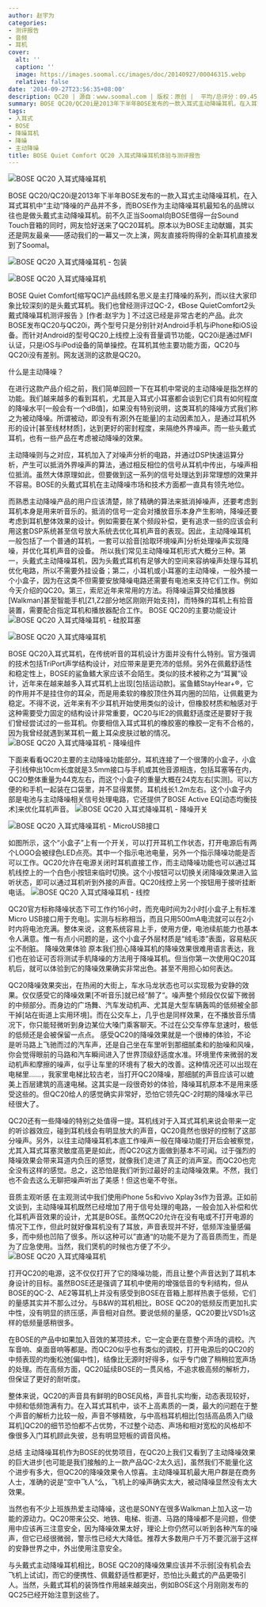 ```yaml
---
author: 赵宇为
categories:
- 测评报告
- 音频
- 耳机
cover:
  alt: ''
  caption: ''
  image: https://images.soomal.cc/images/doc/20140927/00046315.webp
  relative: false
date: '2014-09-27T23:56:35+08:00'
description: QC20 | 源自：www.soomal.com | 版权：原创 |  平均/总评分：09.45/794
summary: BOSE QC20/QC20i是2013年下半年BOSE发布的一款入耳式主动降噪耳机，在入耳式耳机中“主动”降噪的产品并不多，而BOSE作为主动降噪耳机最知名的品牌以往也是做头戴式主动降噪耳机。QC20的表现会如何呢？最主要的是降噪效果会怎样呢？
tags:
- 入耳式
- BOSE
- 降噪耳机
- 降噪
- 主动降噪
title: BOSE Quiet Comfort QC20 入耳式降噪耳机体验与测评报告
---
```


![BOSE QC20 入耳式降噪耳机](https://images.soomal.cc/images/doc/20140907/00045698.webp)



BOSE QC20/QC20i是2013年下半年BOSE发布的一款入耳式主动降噪耳机，在入耳式耳机中“主动”降噪的产品并不多，而BOSE作为主动降噪耳机最知名的品牌以往也是做头戴式主动降噪耳机。前不久正当Soomal向BOSE借得一台Sound Touch音箱的同时，网友恰好送来了QC20耳机。原本以为BOSE主动献媚，其实还是网友最亲――感动我们的一幕又一次上演，网友直接将购得的全新耳机直接发到了Soomal。



![BOSE QC20 入耳式降噪耳机 - 包装](https://images.soomal.cc/images/doc/20140907/00045657_01.webp)



![BOSE QC20 入耳式降噪耳机](https://images.soomal.cc/images/doc/20140907/00045681_01.webp)



BOSE Quiet Comfort[缩写QC]产品线顾名思义是主打降噪的系列，而以往大家印象比较深刻的是头戴式耳机。我们也曾经测评过QC-2，《Bose QuietComfort2头戴式降噪耳机测评报告 》[作者:赵宇为 ]
不过这已经是非常古老的产品。此次BOSE发布QC20与QC20i，两个型号只是分别针对Android手机与iPhone和iOS设备。而针对Android的型号QC20上线控上没有音量调节功能，QC20i是通过MFI认证，只是iOS与iPod设备的简单操控。在耳机其他主要功能方面，QC20与QC20i没有差别。网友送测的这款是QC20。



什么是主动降噪？



在进行这款产品介绍之前，我们简单回顾一下在耳机中常说的主动降噪是指怎样的功能。我们越来越多的看到耳机，尤其是入耳式小耳塞都会谈到它们具有如何程度的降噪水平[一般会有一个dB值]，如果没有特别说明，这类耳机的降噪方式我们称之为被动降噪。所谓被动，即没有有源[外在能量]的主动因素加入，是通过耳机外形的设计[甚至线材材质]，达到更好的密封程度，来隔绝外界噪声。而一些头戴式耳机，也有一些产品在考虑被动降噪的效果。



主动降噪则与之对应，耳机加入了对噪声分析的电路，并通过DSP快速运算分析，产生可以抵消外界噪声的算法，通过相反相位的信号从耳机中传出，与噪声相位抵消。虽然大体原理如此，但要做到这一系列的信号处理达到非常理想的效果并不容易。BOSE的头戴式耳机在主动降噪市场和技术方面都一直具有领先地位。

而熟悉主动降噪产品的用户应该清楚，除了精确的算法来抵消掉噪声，还要考虑到耳机本身是用来听音乐的。抵消的信号一定会对播放音乐本身产生影响，降噪还要考虑到耳机整体效果的设计。例如需要在某个频段补偿，更有追求一些的应该会利用这套DSP系统甚至信号放大系统去优化耳机声音的表现。因此，主动降噪耳机一般包括了一个普通的耳机，一套可以拾音[拾取环境噪声]分析处理噪声实现降噪，并优化耳机声音的设备。
所以我们常见主动降噪耳机形式大概分三种。第一，头戴式主动降噪耳机，因为头戴式耳机有足够大的空间来容纳噪声处理与耳机优化电路，所以不需要外挂设备；第二，小耳机或小耳塞的主动降噪，一般外接一个小盒子，因为在这类不但需要安放降噪电路还需要有电池来支持它们工作。例如今天介绍的QC20。第三，索尼近年来常用的方法。将降噪运算交给播放器[Walkman]甚至智能手机[Z1,Z2部分地区刚刚开始支持]，而特殊的耳机上有拾音装置，需要配合指定耳机和播放器配合工作。
BOSE QC20的主要功能设计
![BOSE QC20 入耳式降噪耳机 - 硅胶耳塞](https://images.soomal.cc/images/doc/20140907/00045697_01.webp)




![BOSE QC20 入耳式降噪耳机](https://images.soomal.cc/images/doc/20140907/00045695_01.webp)




BOSE QC20入耳式耳机，在传统听音的耳机设计方面并没有什么特别。官方强调的技术包括TriPort声学结构设计，对应带来是更充沛的低频。另外在佩戴舒适性和稳定性上，BOSE的鲨鱼鳍大家应该不会陌生。类似的技术被称之为“耳翼”设计，近年来在越来越多入耳式耳机上出现[包括运动款]。鲨鱼鳍StayHear+®，它的作用并不是挂住你的耳朵，而是用柔软的橡胶顶住外耳内圈的凹陷，让佩戴更为稳定。不得不说，近年来有不少耳机开始使用类似的设计，但橡胶材质和触感对于这种需要受力固定的结构设计非常重要，QC20与IE2的佩戴舒适度还是要好于我们曾经尝试过的一些耳机。你要相信入耳式耳机的橡胶塞的橡胶一定有不合格的，因为我曾经就遇到某耳机一戴上耳朵皮肤过敏的情况。
![BOSE QC20 入耳式降噪耳机 - 降噪组件](https://images.soomal.cc/images/doc/20140907/00045691.webp)




下面来看看QC20主要的主动降噪功能部分。耳机连接了一个很薄的小盒子，小盒子引线伸出10cm长度就是3.5mm接口与手机或其他音源相连，包括耳塞等在内，QC20整体重量为44克左右，而这个小盒子的重量大概在24克左右[实测]。可以方便的和手机一起装在口袋里，并不显得累赘。耳机线长1.2m左右。这个小盒子内部是电池与主动降噪相关信号处理电路，它还提供了BOSE Active EQ[动态均衡技术]来优化耳机声音。
![BOSE QC20 入耳式降噪耳机 - 降噪开关](https://images.soomal.cc/images/doc/20140907/00045692_01.webp)




![BOSE QC20 入耳式降噪耳机 - MicroUSB接口](https://images.soomal.cc/images/doc/20140907/00045693_01.webp)




如图所示，这个“小盒子”上有一个开关，可以打开耳机工作状态，打开电源后有两个LOGO会被绿色LED点亮。其中一个指示电池电量，另外一个指示降噪功能是否可以工作。QC20允许在电源关闭时耳机直接工作，而主动降噪功能也可以通过耳机线控上的一个白色小按钮来临时切换。这个小按钮可以切换关闭降噪效果进入监听状态，即可以通过耳机听到外接的声音。QC20线控上另一个按钮用于接听挂断电话。
![BOSE QC20 入耳式降噪耳机 - 线控](https://images.soomal.cc/images/doc/20140907/00045688.webp)




QC20官方标称降噪状态下可工作约16小时，而充电时间为2小时[小盒子上有标准Micro USB接口用于充电]。实测与标称相当，而且只用500mA电流就可以在2小时内将电池充满。整体来说，这套系统容易上手，使用方便，电池续航能力也基本令人满意。惟一有点小问题的是，这个小盒子外层材质是“绒毛漆”表面，容易粘灰尘不耐脏。
降噪效果体验
原本我们担心降噪耳机的降噪效果很难用语言表达，我们也在验证可否将测试手机降噪的方法用于降噪耳机。但当你第一次使用QC20耳机后，就可以体验到它的降噪效果确实非常出色。甚至不用担心如何表达。

QC20降噪效果突出，在热闹的大街上，车水马龙状态也可以实现极为安静的效果。仅仅感受它的降噪效果[不听音乐]就已经”醉了“。噪声整个频段仅仅留下微弱的中频部分。而身边的广场舞、汽车发动机声、尤其是大型车辆轰鸣的低频被全部干掉[站在街道上实用环境]。而在公交车上，几乎也是同样效果，在不播放音乐情况下，你只能轻微听到身边某位大嗓门乘客聊天。不过在公交车停车怠速时，极低的低频还是会被保留一点点。
感受QC20的降噪效果就是一个很棒的体验，不论是听马路上飞驰而过的汽车声，还是自己坐在车里听到那细腻柔和的胎噪和风噪，你会觉得眼前的马路和汽车瞬间进入了世界顶级舒适度水准。环境里传来微弱的发动机声和摩擦的噪声，似乎让车里的环境有了极大的改善。这种情况还可以出现在电梯里……，我家里电梯比较古老，当打开QC20降噪，那细腻的声音应该可以媲美上百层建筑的高速电梯。这其实是一段很奇妙的体验，降噪耳机原本不是用来感受这些的。但QC20给人的感觉确实非常好，恐怕它领先QC-2时期的降噪水平已经很大了。

QC20还有一些降噪的特别之处值得一提。耳机线对于入耳式耳机来说会带来一定的听诊器效应，碰到耳机线会有明显放大的声音，QC20竟然也很好的控制了这部分噪声。另外，以往主动降噪耳机本底工作噪声一般在降噪功能打开后会被察觉，尤其入耳式耳塞灵敏度高更是如此，而QC20这方面做到基本不可闻。过于强烈的降噪效果会带来耳道内负压的感觉，就像我们走进了真正的消声室。而QC20也完全没有这样的感觉。总之，这恐怕是我们听到过最好的主动降噪效果。不然，我们也不会去这么无聊把噪声听出了美感！但这也毫不夸张。

音质主观听感
在主观测试中我们使用iPhone 5s和vivo Xplay3s作为音源。正如前文谈到，主动降噪耳机既然已经增加了用于信号处理的电路，一般会加入补偿和优化耳机声音效果的设计，尤其是BOSE。虽然QC20允许在没有电或不打开电源的情况下工作，但此时就好像耳机没有了耳放，声音表现并不好，低频浑浊量感偏多，而中频也凹陷了很多。所以这种可以”直通“的功能不是为了高音质而生，而是为了应急使用。当然，我们煲机的时候也方便了不少。
![BOSE QC20 入耳式降噪耳机](https://images.soomal.cc/images/doc/20140907/00045683.webp)




打开QC20的电源，这不仅仅打开了它的降噪功能，而且让整个声音达到了耳机本身设计的目标。虽然BOSE还是强调了耳机中使用的增强低音的专利结构，但从BOSE的QC-2、AE2等耳机上并没有感受到BOSE在音箱上那样热衷于低频，它们的量感其实并不那么过分。与B&W的耳机相比，BOSE QC20的低频反而更加扎实中性，没有明显的挤压感，声音相对自然。要说低频的量感，QC20要比VSD1s这样的低频量感稍很多。

在BOSE的产品中如果加入音效的某项技术，它一定会更在意整个声场的调校。汽车音响、桌面音响等都是。而QC20似乎也有类似的调校，打开电源后的QC20的中频表现的均衡松弛[偏中性]，结像比无源时好得多，似乎专门做了稍稍拉宽声场的处理。而在高频方面，QC20延续BOSE的一贯风格，不追求极高频的解析力，但保证了更好的耐听度。

整体来说，QC20的声音具有鲜明的BOSE风格，声音扎实均衡，动态表现较好，中频和低频饱满有力。在入耳式耳机中，谈不上高素质的一类，最大的问题在于整个声音的解析力比较一般，声音不够精致，与中高档耳机相比[包括高品质入门级耳机]QC20的细节恐怕都不占优势，不过整个动态、声场和相对宽松的风格却不像很多入门耳机顾此失彼，总有明显短板的调音风格。

总结
主动降噪耳机作为BOSE的优势项目，在QC20上我们又看到了主动降噪效果的巨大进步[也可能是我们接触的上一款产品QC-2太久远]，虽然我们不能量化这个进步有多大，但QC20的降噪效果令人惊喜。主动降噪耳机最大用户群是在商务人士，准确的说是”空中飞人“么，飞机上的噪声确实太大，被动降噪显然没有太大效果。

当然也有不少上班族热爱主动降噪，这也是SONY在很多Walkman上加入这一功能的源动力。QC20带来公交、地铁、电梯、街道、马路的降噪都不是问题，但使用中应该再三注意安全，因为降噪效果太好，理论上你仍然可以听到各种汽车的噪声，但它已经很微弱，警示性已经大大降低。推荐大多数用户千万不要沉溺于这样的安静世界之中，外出使用注意安全。

与头戴式主动降噪耳机相比，BOSE QC20的降噪效果应该并不示弱[没有机会去飞机上试试]，而它的便携性、佩戴舒适性都更好，恐怕比头戴式的产品更吸引人。当然，头戴式耳机的装饰性作用越来越突出，例如BOSE这个月刚刚发布的QC25已经开始注意到这些了。